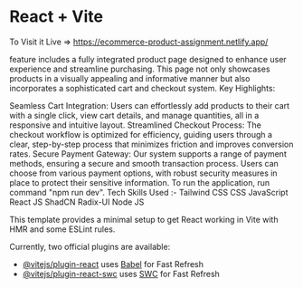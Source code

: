 # React + Vite

To Visit it Live => https://ecommerce-product-assignment.netlify.app/

feature includes a fully integrated product page designed to enhance user experience and streamline purchasing. This page not only showcases products in a visually appealing and informative manner but also incorporates a sophisticated cart and checkout system.
Key Highlights:

Seamless Cart Integration: Users can effortlessly add products to their cart with a single click, view cart details, and manage quantities, all in a responsive and intuitive layout.
Streamlined Checkout Process: The checkout workflow is optimized for efficiency, guiding users through a clear, step-by-step process that minimizes friction and improves conversion rates.
Secure Payment Gateway: Our system supports a range of payment methods, ensuring a secure and smooth transaction process. Users can choose from various payment options, with robust security measures in place to protect their sensitive information.
To run the application, run command "npm run dev".
Tech Skills Used :-
Tailwind CSS
CSS
JavaScript
React JS
ShadCN
Radix-UI
Node JS






This template provides a minimal setup to get React working in Vite with HMR and some ESLint rules.

Currently, two official plugins are available:

- [@vitejs/plugin-react](https://github.com/vitejs/vite-plugin-react/blob/main/packages/plugin-react/README.md) uses [Babel](https://babeljs.io/) for Fast Refresh
- [@vitejs/plugin-react-swc](https://github.com/vitejs/vite-plugin-react-swc) uses [SWC](https://swc.rs/) for Fast Refresh
